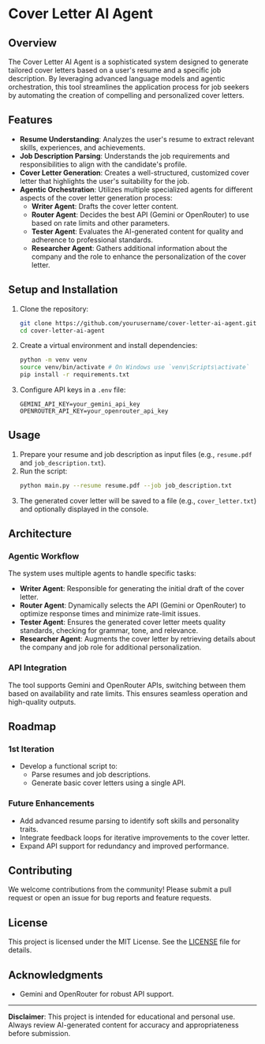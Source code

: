 # Cover Letter AI Agent

## Overview
The Cover Letter AI Agent is a sophisticated system designed to generate tailored cover letters based on a user's resume and a specific job description. By leveraging advanced language models and agentic orchestration, this tool streamlines the application process for job seekers by automating the creation of compelling and personalized cover letters.

## Features
- **Resume Understanding**: Analyzes the user's resume to extract relevant skills, experiences, and achievements.
- **Job Description Parsing**: Understands the job requirements and responsibilities to align with the candidate's profile.
- **Cover Letter Generation**: Creates a well-structured, customized cover letter that highlights the user's suitability for the job.
- **Agentic Orchestration**: Utilizes multiple specialized agents for different aspects of the cover letter generation process:
  - **Writer Agent**: Drafts the cover letter content.
  - **Router Agent**: Decides the best API (Gemini or OpenRouter) to use based on rate limits and other parameters.
  - **Tester Agent**: Evaluates the AI-generated content for quality and adherence to professional standards.
  - **Researcher Agent**: Gathers additional information about the company and the role to enhance the personalization of the cover letter.

## Setup and Installation
1. Clone the repository:
   ```bash
   git clone https://github.com/yourusername/cover-letter-ai-agent.git
   cd cover-letter-ai-agent
   ```

2. Create a virtual environment and install dependencies:
   ```bash
   python -m venv venv
   source venv/bin/activate # On Windows use `venv\Scripts\activate`
   pip install -r requirements.txt
   ```

3. Configure API keys in a `.env` file:
   ```env
   GEMINI_API_KEY=your_gemini_api_key
   OPENROUTER_API_KEY=your_openrouter_api_key
   ```

## Usage
1. Prepare your resume and job description as input files (e.g., `resume.pdf` and `job_description.txt`).
2. Run the script:
   ```bash
   python main.py --resume resume.pdf --job job_description.txt
   ```
3. The generated cover letter will be saved to a file (e.g., `cover_letter.txt`) and optionally displayed in the console.

## Architecture
### Agentic Workflow
The system uses multiple agents to handle specific tasks:
- **Writer Agent**: Responsible for generating the initial draft of the cover letter.
- **Router Agent**: Dynamically selects the API (Gemini or OpenRouter) to optimize response times and minimize rate-limit issues.
- **Tester Agent**: Ensures the generated cover letter meets quality standards, checking for grammar, tone, and relevance.
- **Researcher Agent**: Augments the cover letter by retrieving details about the company and job role for additional personalization.

### API Integration
The tool supports Gemini and OpenRouter APIs, switching between them based on availability and rate limits. This ensures seamless operation and high-quality outputs.

## Roadmap
### 1st Iteration
- Develop a functional script to:
  - Parse resumes and job descriptions.
  - Generate basic cover letters using a single API.

### Future Enhancements
- Add advanced resume parsing to identify soft skills and personality traits.
- Integrate feedback loops for iterative improvements to the cover letter.
- Expand API support for redundancy and improved performance.

## Contributing
We welcome contributions from the community! Please submit a pull request or open an issue for bug reports and feature requests.

## License
This project is licensed under the MIT License. See the [LICENSE](LICENSE) file for details.

## Acknowledgments
- Gemini and OpenRouter for robust API support.

---

**Disclaimer**: This project is intended for educational and personal use. Always review AI-generated content for accuracy and appropriateness before submission.
